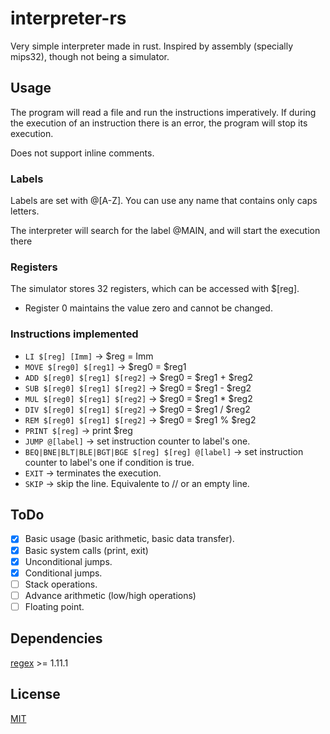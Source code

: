 
# interpreter-rs

Very simple interpreter made in rust. Inspired by assembly (specially mips32), though not being a simulator.

## Usage
The program will read a file and run the instructions imperatively. If during the execution of an instruction there is an error, the program will stop its execution.  

Does not support inline comments.  

### Labels
Labels are set with @\[A-Z\]. You can use any name that contains only caps letters.  

The interpreter will search for the label @MAIN, and will start the execution there  

### Registers
The simulator stores 32 registers, which can be accessed with $\[reg\].  
- Register 0 maintains the value zero and cannot be changed.

### Instructions implemented
- ```LI $[reg] [Imm]``` -> $reg = Imm
- ```MOVE $[reg0] $[reg1]``` -> $reg0 = $reg1
- ```ADD $[reg0] $[reg1] $[reg2]``` -> $reg0 = $reg1 + $reg2
- ```SUB $[reg0] $[reg1] $[reg2]``` -> $reg0 = $reg1 - $reg2
- ```MUL $[reg0] $[reg1] $[reg2]``` -> $reg0 = $reg1 * $reg2
- ```DIV $[reg0] $[reg1] $[reg2]``` -> $reg0 = $reg1 / $reg2
- ```REM $[reg0] $[reg1] $[reg2]``` -> $reg0 = $reg1 % $reg2
- ```PRINT $[reg]``` -> print $reg
- ```JUMP @[label]``` -> set instruction counter to label's one.
- ```BEQ|BNE|BLT|BLE|BGT|BGE $[reg] $[reg] @[label]``` -> set instruction counter to label's one if condition is true.
- ```EXIT``` -> terminates the execution.
- ```SKIP``` -> skip the line. Equivalente to // or an empty line.

## ToDo
- [x]  Basic usage (basic arithmetic, basic data transfer).
- [x]  Basic system calls (print, exit)
- [x]  Unconditional jumps.
- [x]  Conditional jumps.
- [ ]  Stack operations.
- [ ]  Advance arithmetic (low/high operations)
- [ ]  Floating point.

## Dependencies
[regex](https://crates.io/crates/regex) >= 1.11.1

## License
[MIT](https://choosealicense.com/licenses/mit/)
